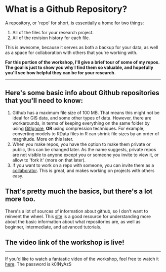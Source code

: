# What is a Github Repository?
A repository, or 'repo' for short, is essentially a home for two things: 
1) All of the files for your research project.
2) All of the revision history for each file.

This is awesome, because it serves as both a backup for your data, as well as a space for collaboration with others that you're working with.

**For this portion of the workshop, I'll give a brief tour of some of my repos. The goal is just to show you why I find them so valuable, and hopefully you'll see how helpful they can be for your research.**

---

## Here's some basic info about Github repositories that you'll need to know: 

1. Github has a maximum file size of 100 MB. That means this might not be ideal for GIS data, and some other types of data. However, there are workarounds, in terms of keeping everything on the same folder by using [GitIgnore](https://caltechlibrary.github.io/git-desktop/05-ignore/), **OR** using compression techniques. For example, converting models to RData files in R can shrink file sizes by an order of magnitude. More on this later.
2. When you make repos, you have the option to make them private or public, this can be changed later. As the name suggests, private repos are not visible to anyone except you or someone you invite to view it, or allow to 'fork it' (more on that later). 
3. If you want to work on a repo with someone, you can invite them as a [collaborator](https://docs.github.com/en/account-and-profile/setting-up-and-managing-your-personal-account-on-github/managing-access-to-your-personal-repositories/inviting-collaborators-to-a-personal-repository). This is great, and makes working on projects with others easy. 

That's pretty much the basics, but there's a lot more too. 
---

There's a lot of sources of information about github, so I don't want to reinvent the wheel. This [site](https://gitkraken.com/learn/git/tutorials/what-is-a-git-repository) is a good resource for understanding more about the basic information about what repositories are, as well as beginner, intermediate, and advanced tutorials. 

## The video link of the workshop is live! 
---

If you'd like to watch a fantastic video of the workshop, feel free to watch it [here](https://nam04.safelinks.protection.outlook.com/?url=https%3A%2F%2Fzoom.us%2Frec%2Fshare%2FYYoeSjlQ8Pp9bqnRVY1vcLcOARW7DWyAaPnBU-rzQ6YeN-aicsHPqB6FrG27PEI.P0CoFEw0zBBZy8i0%3Fiet%3Diue4jKtwPnblZuIYuiqPU2r7T6cNYfZlYgJSgvEg4LE.AG.sUfnswzlc3YZRi9X4qDO5X2XF1LX6d5fmOvECZMSpjNH2Z-bw_E6XhmCXBGhalzMuQlVJkZxCpZM8LXhR8C9v3RCsbWh8obkudt7uwfqQViTsoQGbx_LwFWIaJg90nXzPF9B.z2y-uUH60s_-CXgCtk9akg.jpM-RN7YyEjvSmUc&data=05%7C01%7Cchristopher.cousins%40oregonstate.edu%7C8d4695f843b34f4dda6908db362820fa%7Cce6d05e13c5e4d6287a84c4a2713c113%7C0%7C0%7C638163318201737060%7CUnknown%7CTWFpbGZsb3d8eyJWIjoiMC4wLjAwMDAiLCJQIjoiV2luMzIiLCJBTiI6Ik1haWwiLCJXVCI6Mn0%3D%7C3000%7C%7C%7C&sdata=wuGa%2FANS5PuCjNXLOQGWhUoZrwH7k%2Btui8fTP6WLHFY%3D&reserved=0). The password is k0!NyAzS 
